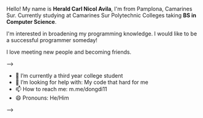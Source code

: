 Hello!
My name is **Herald Carl Nicol Avila**, I'm from Pamplona, Camarines Sur. Currently studying at Camarines Sur Polytechnic Colleges taking **BS in Computer Science**.

I'm interested in broadening my programming knowledge. I would like to be a successful programmer someday!

I love meeting new people and becoming friends.


-->

- 🌱 I’m currently a third year college student
- 🤔 I’m looking for help with: My code that hard for me
- 📫 How to reach me: m.me/dongdi11
- 😄 Pronouns: He/Him

-->
